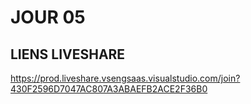 # JOUR 05

## LIENS LIVESHARE

https://prod.liveshare.vsengsaas.visualstudio.com/join?430F2596D7047AC807A3ABAEFB2ACE2F36B0

